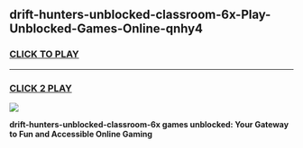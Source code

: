 
## drift-hunters-unblocked-classroom-6x-Play-Unblocked-Games-Online-qnhy4
<h3>
<a href="https://premium76.site?title=drift-hunters-unblocked-classroom-6x&ref=25A">CLICK TO PLAY</a></h3>
<hr>

<h3>
<a href="https://premium76.site?title=drift-hunters-unblocked-classroom-6x&ref=25A">CLICK 2 PLAY</a>
  
</h3>

<a href="https://premium76.site?title=drift-hunters-unblocked-classroom-6x&ref=25A"><img src="https://clearcache.store/games.png"></a>


**drift-hunters-unblocked-classroom-6x games unblocked: Your Gateway to Fun and Accessible Online Gaming**
